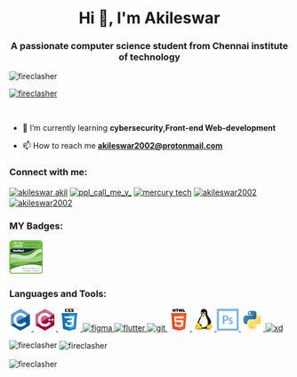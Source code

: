 <h1 align="center">Hi 👋, I'm Akileswar</h1>
<h3 align="center">A passionate computer science student from Chennai institute of technology</h3>

<p align="left"> <img src="https://komarev.com/ghpvc/?username=fireclasher&label=Profile%20views&color=0e75b6&style=flat" alt="fireclasher" /> </p>

<p align="left"> <a href="https://github.com/ryo-ma/github-profile-trophy"><img src="https://github-profile-trophy.vercel.app/?username=fireclasher" alt="fireclasher" /></a> </p>

<p align="left"> <a href="https://twitter.com/" target="blank"><img src="https://img.shields.io/twitter/follow/?logo=twitter&style=for-the-badge" alt="" /></a> </p>

- 🌱 I’m currently learning **cybersecurity,Front-end Web-development**

- 📫 How to reach me **akileswar2002@protonmail.com**

<h3 align="left">Connect with me:</h3>
<p align="left">
<a href="https://linkedin.com/in/akileswar" target="blank"><img align="center" src="https://raw.githubusercontent.com/rahuldkjain/github-profile-readme-generator/neutral-icons/src/images/icons/Social/linked-in-alt.svg" alt="akileswar akil" height="30" width="40" /></a>
<a href="https://instagram.com/ppl_call_me_v_" target="blank"><img align="center" src="https://raw.githubusercontent.com/rahuldkjain/github-profile-readme-generator/neutral-icons/src/images/icons/Social/instagram.svg" alt="ppl_call_me_v_" height="30" width="40" /></a>
<a href="https://www.youtube.com/c/mercury tech" target="blank"><img align="center" src="https://raw.githubusercontent.com/rahuldkjain/github-profile-readme-generator/neutral-icons/src/images/icons/Social/youtube.svg" alt="mercury tech" height="30" width="40" /></a>
<a href="https://www.codechef.com/users/akileswar2002" target="blank"><img align="center" src="https://cdn.jsdelivr.net/npm/simple-icons@3.1.0/icons/codechef.svg" alt="akileswar2002" height="30" width="40" /></a>
<a href="https://www.hackerrank.com/akileswar2002" target="blank"><img align="center" src="https://raw.githubusercontent.com/rahuldkjain/github-profile-readme-generator/neutral-icons/src/images/icons/Social/hackerrank.svg" alt="akileswar2002" height="30" width="40" /></a>
</p>

<h3 align="left">MY Badges:</h3>
<p align="left">
<a href="https://www.credly.com/badges/73024b7a-c6ef-4fb7-ab41-73ed35b7e28c/public_url"><img src="Custom badges\introduction-to-packet-tracer.png"></a>
</p>

<h3 align="left">Languages and Tools:</h3>
<p align="left"> <a href="https://www.cprogramming.com/" target="_blank"> <img src="https://raw.githubusercontent.com/devicons/devicon/master/icons/c/c-original.svg" alt="c" width="40" height="40"/> </a> <a href="https://www.w3schools.com/cpp/" target="_blank"> <img src="https://raw.githubusercontent.com/devicons/devicon/master/icons/cplusplus/cplusplus-original.svg" alt="cplusplus" width="40" height="40"/> </a> <a href="https://www.w3schools.com/css/" target="_blank"> <img src="https://raw.githubusercontent.com/devicons/devicon/master/icons/css3/css3-original-wordmark.svg" alt="css3" width="40" height="40"/> </a> <a href="https://www.figma.com/" target="_blank"> <img src="https://www.vectorlogo.zone/logos/figma/figma-icon.svg" alt="figma" width="40" height="40"/> </a> <a href="https://flutter.dev" target="_blank"> <img src="https://www.vectorlogo.zone/logos/flutterio/flutterio-icon.svg" alt="flutter" width="40" height="40"/> </a> <a href="https://git-scm.com/" target="_blank"> <img src="https://www.vectorlogo.zone/logos/git-scm/git-scm-icon.svg" alt="git" width="40" height="40"/> </a> <a href="https://www.w3.org/html/" target="_blank"> <img src="https://raw.githubusercontent.com/devicons/devicon/master/icons/html5/html5-original-wordmark.svg" alt="html5" width="40" height="40"/> </a> <a href="https://www.linux.org/" target="_blank"> <img src="https://raw.githubusercontent.com/devicons/devicon/master/icons/linux/linux-original.svg" alt="linux" width="40" height="40"/> </a> <a href="https://www.photoshop.com/en" target="_blank"> <img src="https://raw.githubusercontent.com/devicons/devicon/master/icons/photoshop/photoshop-line.svg" alt="photoshop" width="40" height="40"/> </a> <a href="https://www.python.org" target="_blank"> <img src="https://raw.githubusercontent.com/devicons/devicon/master/icons/python/python-original.svg" alt="python" width="40" height="40"/> </a> <a href="https://www.adobe.com/products/xd.html" target="_blank"> <img src="https://cdn.worldvectorlogo.com/logos/adobe-xd.svg" alt="xd" width="40" height="40"/> </a> </p>

<p><img align="left" src="https://github-readme-stats.vercel.app/api/top-langs?username=fireclasher&show_icons=true&locale=en&layout=compact" alt="fireclasher" /></p>

<p>&nbsp;<img align="center" src="https://github-readme-stats.vercel.app/api?username=fireclasher&show_icons=true&locale=en" alt="fireclasher" /></p>

<p><img align="center" src="https://github-readme-streak-stats.herokuapp.com/?user=fireclasher&" alt="fireclasher" /></p>
